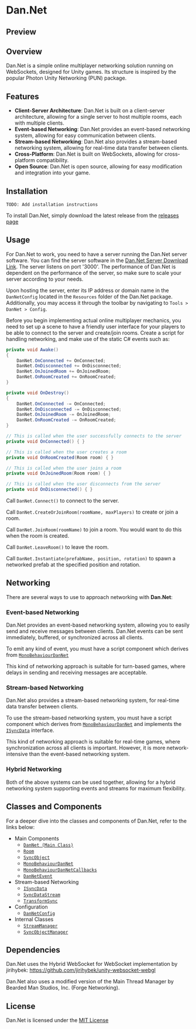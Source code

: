 ﻿# Dan.Net

## Preview

## Overview

Dan.Net is a simple online multiplayer networking solution running on WebSockets, designed for Unity games. Its structure
is inspired by the popular Photon Unity Networking (PUN) package.

## Features

- **Client-Server Architecture**: Dan.Net is built on a client-server architecture, allowing for a single server to host multiple rooms, each with multiple clients.
- **Event-based Networking**: Dan.Net provides an event-based networking system, allowing for easy communication between clients.
- **Stream-based Networking**: Dan.Net also provides a stream-based networking system, allowing for real-time data transfer between clients.
- **Cross-Platform**: Dan.Net is built on WebSockets, allowing for cross-platform compatibility.
- **Open Source**: Dan.Net is open source, allowing for easy modification and integration into your game.

## Installation

`TODO: Add installation instructions`

To install Dan.Net, simply download the latest release from the [releases page]()

## Usage

For Dan.Net to work, you need to have a server running the Dan.Net server software. You can find the server software in the [Dan.Net Server Download Link](https://www.danqzq.games/dan-net-server.exe).
The server listens on port '3000'.
The performance of Dan.Net is dependent on the performance of the server, so make sure to scale your server according to your needs.

Upon hosting the server, enter its IP address or domain name in the `DanNetConfig` located in the `Resources` folder of the Dan.Net package.
Additionally, you may access it through the toolbar by navigating to `Tools > DanNet > Config`.

Before you begin implementing actual online multiplayer mechanics, you need to set up a scene to have a friendly user interface for your players
to be able to connect to the server and create/join rooms. Create a script for handling networking, and make use of the static C# events such as:

```csharp
private void Awake()
{
    DanNet.OnConnected += OnConnected;
    DanNet.OnDisconnected += OnDisconnected;
    DanNet.OnJoinedRoom += OnJoinedRoom;
    DanNet.OnRoomCreated += OnRoomCreated;
}

private void OnDestroy()
{
    DanNet.OnConnected -= OnConnected;
    DanNet.OnDisconnected -= OnDisconnected;
    DanNet.OnJoinedRoom -= OnJoinedRoom;
    DanNet.OnRoomCreated -= OnRoomCreated;
}

// This is called when the user successfully connects to the server
private void OnConnected() { }

// This is called when the user creates a room
private void OnRoomCreated(Room room) { }

// This is called when the user joins a room
private void OnJoinedRoom(Room room) { }

// This is called when the user disconnects from the server
private void OnDisconnected() { }
```

Call `DanNet.Connect()` to connect to the server.

Call `DanNet.CreateOrJoinRoom(roomName, maxPlayers)` to create or join a room.

Call `DanNet.JoinRoom(roomName)` to join a room. You would want to do this when the room is created.

Call `DanNet.LeaveRoom()` to leave the room.

Call `DanNet.Instantiate(prefabName, position, rotation)` to spawn a networked prefab at the specified position and rotation.



## Networking

There are several ways to use to approach networking with **Dan.Net**:

### Event-based Networking

Dan.Net provides an event-based networking system, allowing you to easily send and receive messages between clients.
Dan.Net events can be sent immediately, buffered, or synchronized across all clients.

To emit any kind of event, you must have a script component which derives from [`MonoBehaviourDanNet`](Assets/DanNet/Scripts/Runtime/Net/MonoBehaviourDanNet.cs)

This kind of networking approach is suitable for turn-based games, where delays in sending and receiving messages are acceptable.

### Stream-based Networking

Dan.Net also provides a stream-based networking system, for real-time data transfer between clients.

To use the stream-based networking system, you must have a script component which derives from [`MonoBehaviourDanNet`](Assets/DanNet/Scripts/Runtime/Net/MonoBehaviourDanNet.cs) and
implements the [`ISyncData`](Assets/DanNet/Scripts/Runtime/Net/ISyncData.cs) interface.

This kind of networking approach is suitable for real-time games, where synchronization across all clients is important.
However, it is more network-intensive than the event-based networking system.

### Hybrid Networking

Both of the above systems can be used together, allowing for a hybrid networking system supporting
events and streams for maximum flexibility.

## Classes and Components

For a deeper dive into the classes and components of Dan.Net, refer to the links below:
- Main Components
  - [`DanNet (Main Class)`](Assets/DanNet/Scripts/Runtime/Net/DanNet.cs)
  - [`Room`](Assets/DanNet/Scripts/Runtime/Net/Models/Room.cs)
  - [`SyncObject`](Assets/DanNet/Scripts/Runtime/Net/SyncObject.cs)
  - [`MonoBehaviourDanNet`](Assets/DanNet/Scripts/Runtime/Net/MonoBehaviourDanNet.cs)
  - [`MonoBehaviourDanNetCallbacks`](Assets/DanNet/Scripts/Runtime/Net/MonoBehaviourDanNetCallbacks.cs)
  - [`DanNetEvent`](Assets/DanNet/Scripts/Runtime/Net/DanNetEvent.cs)
- Stream-based Networking
  - [`ISyncData`](Assets/DanNet/Scripts/Runtime/Net/ISyncData.cs)
  - [`SyncDataStream`](Assets/DanNet/Scripts/Runtime/Net/SyncDataStream.cs)
  - [`TransformSync`](Assets/DanNet/Scripts/Runtime/Net/TransformSync.cs)
- Configuration
  - [`DanNetConfig`](Assets/DanNet/Scripts/Runtime/Net/DanNetConfig.cs)
- Internal Classes
  - [`StreamManager`](Assets/DanNet/Scripts/Runtime/Net/StreamManager.cs)
  - [`SyncObjectManager`](Assets/DanNet/Scripts/Runtime/Net/SyncObjectManager.cs)

## Dependencies

Dan.Net uses the Hybrid WebSocket for WebSocket implementation by jirihybek: https://github.com/jirihybek/unity-websocket-webgl

Dan.Net also uses a modified version of the Main Thread Manager by Bearded Man Studios, Inc. (Forge Networking).

## License

Dan.Net is licensed under the [MIT License](LICENSE)